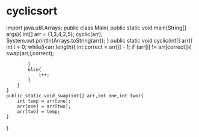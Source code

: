 # cyclicsort


import java.util.Arrays;
public class Main{
    public static void main(String[] args){
        int[] arr = {1,3,4,2,5};
        cyclic(arr);
        System.out.println(Arrays.toString(arr));
    }
    public static void cyclic(int[] arr){
        int i = 0;
        while(i<arr.length){
            int correct = arr[i] - 1;
            if (arr[i] != arr[correct]){
                swap(arr,i,correct);
                
            } 
            else{
                i++;
            }
        }
    }
    public static void swap(int[] arr,int one,int two){
        int temp = arr[one];
        arr[one] = arr[two];
        arr[two] = temp;
    }
}
